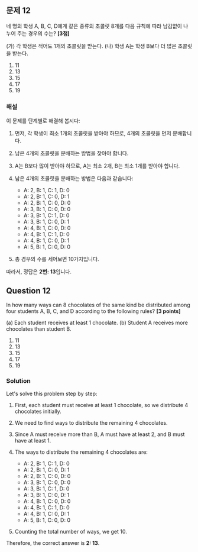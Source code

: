 
## 문제 12

네 명의 학생 A, B, C, D에게 같은 종류의 초콜릿 8개를 다음 규칙에 따라 남김없이 나누어 주는 경우의 수는? **[3점]**

(가) 각 학생은 적어도 1개의 초콜릿을 받는다.
(나) 학생 A는 학생 B보다 더 많은 초콜릿을 받는다.

1. 11
2. 13
3. 15
4. 17
5. 19

### 해설

이 문제를 단계별로 해결해 봅시다:

1. 먼저, 각 학생이 최소 1개의 초콜릿을 받아야 하므로, 4개의 초콜릿을 먼저 분배합니다.

2. 남은 4개의 초콜릿을 분배하는 방법을 찾아야 합니다.

3. A는 B보다 많이 받아야 하므로, A는 최소 2개, B는 최소 1개를 받아야 합니다.

4. 남은 4개의 초콜릿을 분배하는 방법은 다음과 같습니다:
   - A: 2, B: 1, C: 1, D: 0
   - A: 2, B: 1, C: 0, D: 1
   - A: 2, B: 1, C: 0, D: 0
   - A: 3, B: 1, C: 0, D: 0
   - A: 3, B: 1, C: 1, D: 0
   - A: 3, B: 1, C: 0, D: 1
   - A: 4, B: 1, C: 0, D: 0
   - A: 4, B: 1, C: 1, D: 0
   - A: 4, B: 1, C: 0, D: 1
   - A: 5, B: 1, C: 0, D: 0

5. 총 경우의 수를 세어보면 10가지입니다.

따라서, 정답은 **2번: 13**입니다.

## Question 12

In how many ways can 8 chocolates of the same kind be distributed among four students A, B, C, and D according to the following rules? **[3 points]**

(a) Each student receives at least 1 chocolate.
(b) Student A receives more chocolates than student B.

1. 11
2. 13
3. 15
4. 17
5. 19

### Solution

Let's solve this problem step by step:

1. First, each student must receive at least 1 chocolate, so we distribute 4 chocolates initially.

2. We need to find ways to distribute the remaining 4 chocolates.

3. Since A must receive more than B, A must have at least 2, and B must have at least 1.

4. The ways to distribute the remaining 4 chocolates are:
   - A: 2, B: 1, C: 1, D: 0
   - A: 2, B: 1, C: 0, D: 1
   - A: 2, B: 1, C: 0, D: 0
   - A: 3, B: 1, C: 0, D: 0
   - A: 3, B: 1, C: 1, D: 0
   - A: 3, B: 1, C: 0, D: 1
   - A: 4, B: 1, C: 0, D: 0
   - A: 4, B: 1, C: 1, D: 0
   - A: 4, B: 1, C: 0, D: 1
   - A: 5, B: 1, C: 0, D: 0

5. Counting the total number of ways, we get 10.

Therefore, the correct answer is **2: 13**.